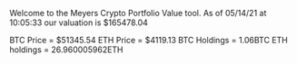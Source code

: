 Welcome to the Meyers Crypto Portfolio Value tool. 
As of 05/14/21 at 10:05:33 our valuation is $165478.04 

BTC Price = $51345.54
 ETH Price = $4119.13
BTC Holdings = 1.06BTC
 ETH holdings = 26.960005962ETH 

